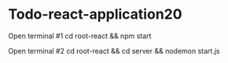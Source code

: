# Todo-react-application20

Open terminal #1
cd root-react && npm start

Open terminal #2
cd root-react && cd server && nodemon start.js
